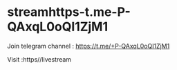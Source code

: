 # streamhttps-t.me-P-QAxqL0oQI1ZjM1
Join telegram channel : https://t.me/+P-QAxqL0oQI1ZjM1

Visit :https//livestream
